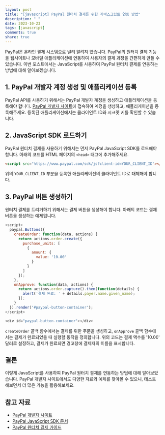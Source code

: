 ```yaml
---
layout: post
title: "[javascript] PayPal 원터치 결제를 위한 자바스크립트 연동 방법"
description: " "
date: 2023-10-23
tags: [javascript]
comments: true
share: true
---
```


PayPal은 온라인 결제 시스템으로 널리 알려져 있습니다. PayPal의 원터치 결제 기능을 웹사이트나 모바일 애플리케이션에 연동하여 사용자의 결제 과정을 간편하게 만들 수 있습니다. 이번 포스트에서는 JavaScript를 사용하여 PayPal 원터치 결제를 연동하는 방법에 대해 알아보겠습니다.

## 1. PayPal 개발자 계정 생성 및 애플리케이션 등록

PayPal API를 사용하기 위해서는 PayPal 개발자 계정을 생성하고 애플리케이션을 등록해야 합니다. [PayPal 개발자 사이트](https://developer.paypal.com/)에 접속하여 계정을 생성하고, 애플리케이션을 등록해주세요. 등록된 애플리케이션에서는 클라이언트 ID와 시크릿 키를 확인할 수 있습니다.

## 2. JavaScript SDK 로드하기

PayPal 원터치 결제를 사용하기 위해서는 먼저 PayPal JavaScript SDK를 로드해야 합니다. 아래의 코드를 HTML 페이지의 `<head>` 태그에 추가해주세요.

```html
<script src="https://www.paypal.com/sdk/js?client-id=YOUR_CLIENT_ID"></script>
```

위의 `YOUR_CLIENT_ID` 부분을 등록한 애플리케이션의 클라이언트 ID로 대체해야 합니다.

## 3. PayPal 버튼 생성하기

원터치 결제를 트리거하기 위해서는 결제 버튼을 생성해야 합니다. 아래의 코드는 결제 버튼을 생성하는 예제입니다.

```javascript
<script>
  paypal.Buttons({
    createOrder: function(data, actions) {
      return actions.order.create({
        purchase_units: [
          {
            amount: {
              value: '10.00'
            }
          }
        ]
      });
    },
    onApprove: function(data, actions) {
      return actions.order.capture().then(function(details) {
        alert('결제 완료: ' + details.payer.name.given_name);
      });
    }
  }).render('#paypal-button-container');
</script>

<div id="paypal-button-container"></div>
```

`createOrder` 콜백 함수에서는 결제를 위한 주문을 생성하고, `onApprove` 콜백 함수에서는 결제가 완료되었을 때 실행할 동작을 정의합니다. 위의 코드는 결제 액수를 '10.00' 달러로 설정하고, 결제가 완료되면 경고창에 결제자의 이름을 표시합니다.

## 결론

이렇게 JavaScript를 사용하여 PayPal 원터치 결제를 연동하는 방법에 대해 알아보았습니다. PayPal 개발자 사이트에서도 다양한 자료와 예제를 찾아볼 수 있으니, 테스트해보면서 더 많은 기능을 활용해보세요.

## 참고 자료

- [PayPal 개발자 사이트](https://developer.paypal.com/)
- [PayPal JavaScript SDK 문서](https://developer.paypal.com/docs/checkout/reference/customize-sdk/)
- [PayPal 원터치 결제 가이드](https://developer.paypal.com/docs/archive/checkout/how-to/server-integration/)